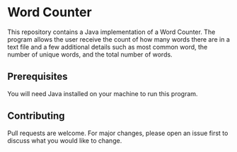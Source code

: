 # Word Counter

This repository contains a Java implementation of a Word Counter. The program allows the user receive the count
of how many words there are in a text file and a few additional details such as 
most common word, the number of unique words, and the total number of words.

## Prerequisites

You will need Java installed on your machine to run this program.

## Contributing

Pull requests are welcome. For major changes, please open an issue first to discuss what you would like to change.
